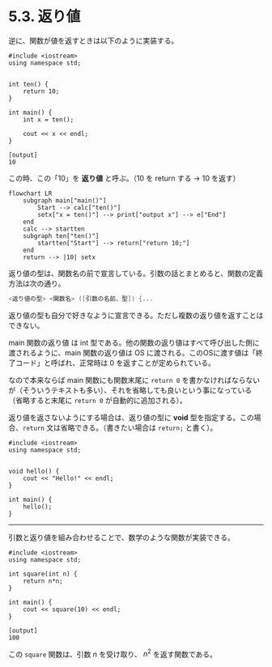 # 5.3. 返り値

逆に、関数が値を返すときは以下のように実装する。

```cpp:line-numbers
#include <iostream>
using namespace std;


int ten() {
    return 10;
}

int main() {
    int x = ten();

    cout << x << endl;
}
```

```
[output]
10
```

この時、この「10」を **返り値** と呼ぶ。（10 を return する → 10 を返す）

```mermaid
flowchart LR
    subgraph main["main()"]
        Start --> calc["ten()"]
        setx["x = ten()"] --> print["output x"] --> e["End"]
    end
    calc --> startten
    subgraph ten["ten()"]
        startten["Start"] --> return["return 10;"]
    end
    return --> |10| setx
```

返り値の型は、関数名の前で宣言している。引数の話とまとめると、関数の定義方法は次の通り。

```cpp
<返り値の型> <関数名> ([引数の名前、型]) {...
```

返り値の型も自分で好きなように宣言できる。ただし複数の返り値を返すことはできない。

main 関数の返り値 は int 型である。他の関数の返り値はすべて呼び出した側に渡されるように、main 関数の返り値は OS
に渡される。このOSに渡す値は「終了コード」と呼ばれ、正常時は 0 を返すことが定められている。

なので本来ならば main 関数にも関数末尾に `return 0`
を書かなければならないが（そういうテキストも多い）、それを省略しても良いという事になっている（省略すると末尾に `return 0`
が自動的に追加される）。

返り値を返さないようにする場合は、返り値の型に **void** 型を指定する。この場合、`return` 文は省略できる。（書きたい場合は `return;` と書く）。

```cpp:line-numbers
#include <iostream>
using namespace std;


void hello() {
    cout << "Hello!" << endl;
}

int main() {
    hello();
}
```

----

引数と返り値を組み合わせることで、数学のような関数が実装できる。

```cpp:line-numbers
#include <iostream>
using namespace std;

int square(int n) {
    return n*n;
}

int main() {
    cout << square(10) << endl;
}
```

```
[output]
100
```

この `square` 関数は、引数 $n$ を受け取り、 $n^2$ を返す関数である。
